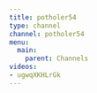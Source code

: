 ```yaml
---
title: potholer54
type: channel
channel: potholer54
menu:
  main:
    parent: Channels
videos:
- ugwqXKHLrGk
---
```

